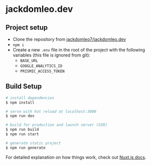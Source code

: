 # jackdomleo.dev

## Project setup

- Clone the repository from [jackdomleo7/jackdomleo.dev](https://github.com/jackdomleo7/jackdomleo.dev)
- `npm i`
- Create a new `.env` file in the root of the project with the following variables (this file is ignored from git):
  - `BASE_URL`
  - `GOOGLE_ANALYTICS_ID`
  - `PRISMIC_ACCESS_TOKEN`

## Build Setup

```bash
# install dependencies
$ npm install

# serve with hot reload at localhost:3000
$ npm run dev

# build for production and launch server (SSR)
$ npm run build
$ npm run start

# generate static project
$ npm run generate
```

For detailed explanation on how things work, check out [Nuxt.js docs](https://nuxtjs.org).
